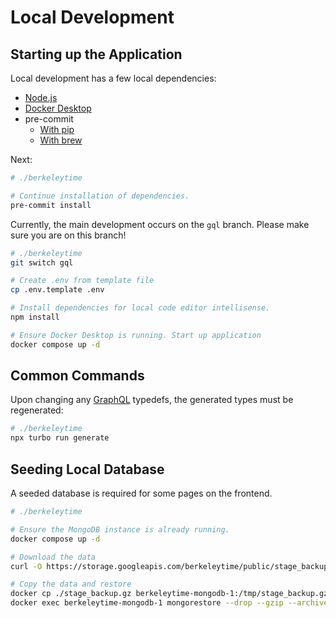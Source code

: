 # Local Development

## Starting up the Application

Local development has a few local dependencies:
- [Node.js](https://nodejs.org/en)
- [Docker Desktop](https://www.docker.com/)
- pre-commit
    - [With pip](https://pre-commit.com/#install)
    - [With brew](https://formulae.brew.sh/formula/pre-commit)

Next:
```sh
# ./berkeleytime

# Continue installation of dependencies.
pre-commit install
```

Currently, the main development occurs on the `gql` branch. Please make sure you are on this branch!

```sh
# ./berkeleytime
git switch gql

# Create .env from template file
cp .env.template .env

# Install dependencies for local code editor intellisense.
npm install

# Ensure Docker Desktop is running. Start up application
docker compose up -d
```

## Common Commands

Upon changing any [GraphQL](https://www.graphql-js.org/docs/) typedefs, the generated types must be regenerated:
```sh
# ./berkeleytime
npx turbo run generate
```

## Seeding Local Database

A seeded database is required for some pages on the frontend.

```sh
# ./berkeleytime

# Ensure the MongoDB instance is already running.
docker compose up -d

# Download the data
curl -O https://storage.googleapis.com/berkeleytime/public/stage_backup.gz

# Copy the data and restore
docker cp ./stage_backup.gz berkeleytime-mongodb-1:/tmp/stage_backup.gz
docker exec berkeleytime-mongodb-1 mongorestore --drop --gzip --archive=/tmp/stage_backup.gz
```
